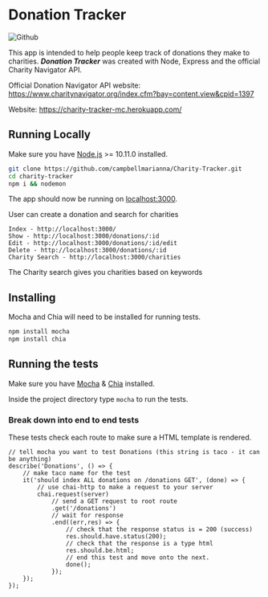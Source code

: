 # Donation Tracker

![Github](https://img.shields.io/github/languages/top/campbellmarianna/Donation-Tracker.svg)

This app is intended to help people keep track of donations they make to charities.
**_Donation Tracker_** was created with Node, Express and the official Charity Navigator API.

Official Donation Navigator API website: https://www.charitynavigator.org/index.cfm?bay=content.view&cpid=1397

Website: https://charity-tracker-mc.herokuapp.com/

## Running Locally
Make sure you have [Node.js](http://nodejs.org/) >= 10.11.0 installed.

```sh
git clone https://github.com/campbellmarianna/Charity-Tracker.git
cd charity-tracker
npm i && nodemon
```

The app should now be running on [localhost:3000](http://localhost:3000/).

User can create a donation and search for charities

```
Index - http://localhost:3000/
Show - http://localhost:3000/donations/:id
Edit - http://localhost:3000/donations/:id/edit
Delete - http://localhost:3000/donations/:id
Charity Search - http://localhost:3000/charities
```

The Charity search gives you charities based on keywords

## Installing
Mocha and Chia will need to be installed for running tests.

```sh
npm install mocha
npm install chia
```

## Running the tests

Make sure you have [Mocha](https://mochajs.org/) & [Chia](https://www.chaijs.com/) installed.

Inside the project directory type `mocha` to run the tests.

### Break down into end to end tests

These tests check each route to make sure a HTML template is rendered.

```
// tell mocha you want to test Donations (this string is taco - it can be anything)
describe('Donations', () => {
    // make taco name for the test
    it('should index ALL donations on /donations GET', (done) => {
        // use chai-http to make a request to your server
        chai.request(server)
            // send a GET request to root route
            .get('/donations')
            // wait for response
            .end((err,res) => {
                // check that the response status is = 200 (success)
                res.should.have.status(200);
                // check that the response is a type html
                res.should.be.html;
                // end this test and move onto the next.
                done();
            });
    });
});
```
